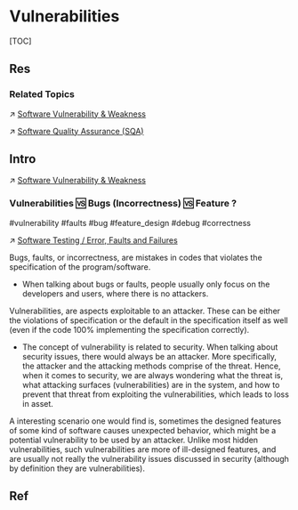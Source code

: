 # Vulnerabilities

[TOC]



## Res
### Related Topics
↗ [Software Vulnerability & Weakness](../../🏰%20Cybersecurity%20Basics%20&%20InfoSec/🍦%20Software%20Security/🐒%20Software%20Vulnerability%20&%20Weakness/Software%20Vulnerability%20&%20Weakness.md)

↗ [Software Quality Assurance (SQA)](../../../Software%20Engineering/🎭%20Software%20Quality%20Assurance%20(SQA)/Software%20Quality%20Assurance%20(SQA).md)



## Intro
↗ [Software Vulnerability & Weakness](../../🏰%20Cybersecurity%20Basics%20&%20InfoSec/🍦%20Software%20Security/🐒%20Software%20Vulnerability%20&%20Weakness/Software%20Vulnerability%20&%20Weakness.md)


### Vulnerabilities 🆚 Bugs (Incorrectness) 🆚 Feature ?
#vulnerability #faults  #bug #feature_design #debug #correctness

↗ [Software Testing / Error, Faults and Failures](../../../Software%20Engineering/🎭%20Software%20Quality%20Assurance%20(SQA)/🧪%20Software%20Testing/Software%20Testing.md#Error,%20Faults%20and%20Failures)

Bugs, faults, or incorrectness, are mistakes in codes that violates the specification of the program/software.
- When talking about bugs or faults, people usually only focus on the developers and users, where there is no attackers.

Vulnerabilities, are aspects exploitable to an attacker. These can be either the violations of specification or the default in the specification itself as well (even if the code 100% implementing the specification correctly).
- The concept of vulnerability is related to security. When talking about security issues, there would always be an attacker. More specifically, the attacker and the attacking methods comprise of the threat. Hence, when it comes to security, we are always wondering what the threat is, what attacking surfaces (vulnerabilities) are in the system, and how to prevent that threat from exploiting the vulnerabilities, which leads to loss in asset.

A interesting scenario one would find is, sometimes the designed features of some kind of software causes unexpected behavior, which might be a potential vulnerability to be used by an attacker. Unlike most hidden vulnerabilities, such vulnerabilities are more of ill-designed features, and are usually not really the vulnerability issues discussed in security (although by definition they are vulnerabilities).



## Ref

